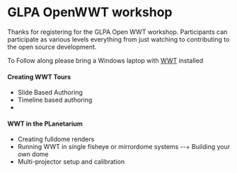 #  GLPA OpenWWT workshop

Thanks for registering for the GLPA Open WWT workshop. Participants can participate as various levels everything from just watching to contributing to the open source development. 

To Follow along please bring a Windows laptop with [WWT](http://worldwidetelescope.org) installed

####  Creating WWT Tours
+  Slide Based Authoring
+  Timeline based authoring
+  

#### WWT in the PLanetarium
+  Creating fulldome renders
+  Running WWT in single fisheye or mirrordome systems
--+  Building your own dome
+  Multi-projector setup and calibration
